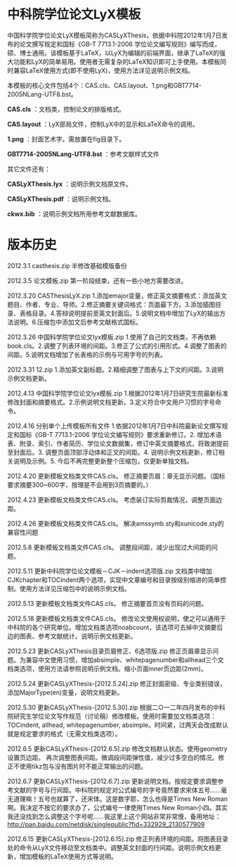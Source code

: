 # 中科院学位论文LyX模板 #

中国科学院学位论文LyX模板简称为CASLyXThesis，依据中科院2012年1月7日发布的论文撰写规定和国标《GB-T 7713.1-2006 学位论文编写规则》编写而成，硕、博士通用。该模板基于LaTeX，以LyX为编辑的前端界面，继承了LaTeX的强大功能和LyX的简单易用。使用者无需复杂的LaTeX知识即可上手使用。本模板同时兼容LaTeX使用方式(即不使用LyX)，使用方法详见说明示例文档。

本模板的核心文件包括4个：CAS.cls、CAS.layout、1.png和GBT7714-2005NLang-UTF8.bst。

**CAS.cls** ：文档类，控制论文的排版格式。

**CAS.layout** ：LyX部局文件，控制LyX中的显示和LaTeX命令的调用。

**1.png** ：封面艺术字。需放置在fig目录下。

**GBT7714-2005NLang-UTF8.bst** ：参考文献样式文件

其它文件还有：

**CASLyXThesis.lyx** ：说明示例文档原文件。

**CASLyXThesis.pdf** ：说明示例文档。

**ckwx.bib** ：说明示例文档所用参考文献数据库。



# **版本历史** #

2012.3.1   casthesis.zip  半修改基础模版备份

2012.3.5   论文模板.zip    第一阶段结束，还有一些小地方需要改进。

2012.3.20     CASThesisLyX.zip
1.添加emajor变量，修正英文摘要格式：添加英文题目、作者、专业、导师。2.修正摘要关键词格式：页面最下方。3.添加插图目录、表格目录。4.答辩说明提前至英文封面后。5.说明文档中增加了LyX的输出方法说明。6.压缩包中添加文后参考文献格式国标。

2012.3.26   中国科学院学位论文lyx模板.zip    1.使用了自己的文档类，不再依赖book.cls。2.调整了列表环境的间距。3.修正了公式的引用形式。4.调整了图表的间距。5.说明文档增加了长表格的示例与可用字号的列表。

2012.3.31   12.zip     1.添加英文副标题。2.精细调整了图表与上下文的间距。3.说明示例文档更新。

2012.4.13   中国科学院学位论文lyx模板.zip  1.根据2012年1月7日研究生院最新标准修改封面和摘要格式。2.示例说明文档更新。3.定义符合中文用户习惯的字号命令。


2012.4.16   分别单个上传模板所有文件     1.依据2012年1月7日中科院最新论文撰写规定和国标《GB-T 7713.1-2006 学位论文编写规则》要求重新修订。2. 增加术语表、附录、索引、作者简历、学位论文数据集，修订中英文摘要格式，将致谢提前至封面后。3. 调整页面顶部浮动体和正文的间距。4. 说明示例文档更新，修订相关说明及示例。5. 今后不再完整更新整个压缩包，仅更新单独文档。

2012.4.20    更新模板文档类文件CAS.cls。    修正摘要页眉：章无显示问题。（国标要求摘要300~600字，按理是不会用到3页摘要的。）

2012.4.23    更新模板文档类文件CAS.cls。    考虑装订实际剪裁情况，调整页面边距。

2012.4.26    更新模板文档类文件CAS.cls。    解决amssymb.sty和xunicode.sty的兼容性问题

2012.5.8     更新模板文档类文件CAS.cls。    调整段间距，减少出现过大间距的问题。

2012.5.11    更新中科院学位论文模板－CJK－indent选项版.zip     文档类中增加CJKchapter和TOCindent两个选项，实现中文章编号和目录按级别缩进的简单控制。使用方法详见压缩包中的说明示例文档。

2012.5.13    更新模板文档类文件CAS.cls。    修正摘要首页没有页码的问题。

2012.5.18    更新模板文档类文件CAS.cls。    修改论文使用权说明，使之可以通用于中科院的各个研究单位。增加文档类选项noabcount，该选项可去掉中文摘要后边的图表、参考文献统计。说明示例文档更新。

2012.5.23    更新CASLyXThesis目录页眉修正、6选项版.zip     修正页眉章显示问题。为兼容中文使用习惯，增加absimple、whitepagenumber和allhead三个文档类选项，使用方法请参照说明示例文档。缩小页面inner页边距(2mm)。

2012.5.24    更新CASLyXThesis-[2012.5.24].zip    修正封面密级、专业类别错误，添加MajorType(en)变量，说明文档更新。

2012.5.30    更新CASLyXThesis-[2012.5.30].zip    根据二○一二年四月发布的中科院研究生学位论文写作规范（讨论稿）修改模板。使用时需要加文档类选项：TOCindent, allhead, whitepagenumber, absimple。时间紧，过两天会改成默认就是规定要求的格式（无需文档类选项）。

2012.6.5    更新CASLyXThesis-[2012.6.5].zip     修改文档默认状态。使用geometry设置页边距。
再次调整图表间距。微调段间距弹性值，减少过多空白的情况。修正不使用tikz包与没有图片时不能正常输出的问题。

2012.6.7    更新CASLyXThesis-[2012.6.7].zip     更新说明文档。按规定要求调整参考文献的字号与行间距。中科院的规定对公式编号的字号竟然要求宋体五号……毫无道理嘛！五号也就算了，还宋体。这是数字耶，怎么也得是Times New Roman啊。我决定不按它的要求办了，公式编号一律使用Times New Roman小四。其实我还没找到怎么调整这个字号呢……我这里上这个网站非常非常慢，备用地址：http://pan.baidu.com/netdisk/singlepublic?fid=332929_2130577909

2012.6.15    更新CASLyXThesis-[2012.6.15].zip    修正列表环境的间距。将图表目录处的命令从LyX文件移动至文档类中。调整英文封面的行间距。说明示例文档更新，增加模板的LaTeX使用方式等说明。